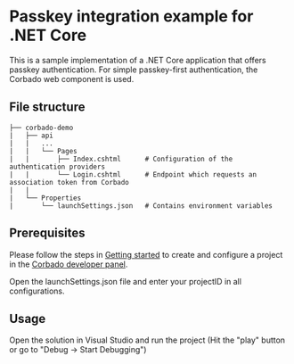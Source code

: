 # Passkey integration example for .NET Core

This is a sample implementation of a .NET Core application that offers passkey authentication. For simple passkey-first authentication, the Corbado web component is used.

## File structure

```
├── corbado-demo
|   ├── api
|   |   ...
|   |   └── Pages
|   |       ├── Index.cshtml      # Configuration of the authentication providers
|   |       └── Login.cshtml      # Endpoint which requests an association token from Corbado
|   |   
|   └── Properties
|       └── launchSettings.json   # Contains environment variables
```

## Prerequisites

Please follow the steps in [Getting started](https://docs.corbado.com/overview/getting-started) to create and configure
a project in the [Corbado developer panel](https://app.corbado.com/signin#register).

Open the launchSettings.json file and enter your projectID in all configurations.

## Usage

Open the solution in Visual Studio and run the project (Hit the "play" button or go to "Debug -> Start Debugging")

